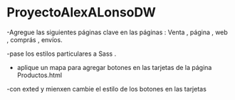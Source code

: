 # ProyectoAlexALonsoDW


-Agregue las siguientes páginas clave en las páginas : Venta , página , web , comprás , envíos. 

-pase los estilos particulares a Sass .

- aplique un mapa para agregar botones en las tarjetas de la página Productos.html

-con exted y mienxen cambie el estilo de los botones en las tarjetas 
